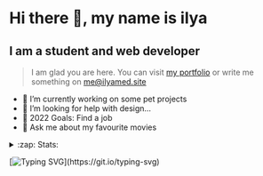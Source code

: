 # Hi there 👋, my name is ilya
## I am a student and web developer
<!-- ![I am a student and web developer](https://i.pinimg.com/originals/b9/ba/44/b9ba446cca2bb06ff1a8d49fd46581ed.jpg) -->

>I am glad you are here. You can visit [my portfolio](https://ilyamed.site/) or write me something on me@ilyamed.site 

- 🔭 I’m currently working on some pet projects
- 🤔 I’m looking for help with design...
- 🥅 2022 Goals: Find a job
- 💬 Ask me about my favourite movies 

<details>
  <summary>:zap: Stats:</summary>
<p><!-- https://github.com/anmol098/waka-readme-stats -->
  
<!--START_SECTION:waka-->
![Profile Views](http://img.shields.io/badge/Profile%20Views-59-blue)

**🐱 My GitHub Data** 

> 🏆 102 Contributions in the Year 2022
 > 
> 📦 61.0 kB Used in GitHub's Storage 
 > 
> 💼 Opted to Hire
 > 
> 📜 13 Public Repositories 
 > 
> 🔑 2 Private Repositories  
 > 
**I'm a Night 🦉** 

```text
🌞 Morning    33 commits     ███░░░░░░░░░░░░░░░░░░░░░░   13.15% 
🌆 Daytime    56 commits     █████░░░░░░░░░░░░░░░░░░░░   22.31% 
🌃 Evening    101 commits    ██████████░░░░░░░░░░░░░░░   40.24% 
🌙 Night      61 commits     ██████░░░░░░░░░░░░░░░░░░░   24.3%

```


📊 **This Week I Spent My Time On** 

```text
⌚︎ Time Zone: Europe/Moscow

💬 Programming Languages: 
JavaScript               15 hrs 13 mins      ██████████████░░░░░░░░░░░   58.82% 
SCSS                     3 hrs 54 mins       ███░░░░░░░░░░░░░░░░░░░░░░   15.09% 
C++                      3 hrs 54 mins       ███░░░░░░░░░░░░░░░░░░░░░░   15.08% 
JSON                     2 hrs 2 mins        ██░░░░░░░░░░░░░░░░░░░░░░░   7.89% 
HTML                     43 mins             ░░░░░░░░░░░░░░░░░░░░░░░░░   2.81%

🔥 Editors: 
VS Code                  21 hrs 59 mins      █████████████████████░░░░   84.92% 
Visual Studio            3 hrs 54 mins       ███░░░░░░░░░░░░░░░░░░░░░░   15.08%

🐱‍💻 Projects: 
RTUITLab_Recruit         16 hrs 47 mins      ████████████████░░░░░░░░░   64.85% 
my_portfolio             5 hrs 9 mins        █████░░░░░░░░░░░░░░░░░░░░   19.92% 
homework_siaod           3 hrs 54 mins       ███░░░░░░░░░░░░░░░░░░░░░░   15.08% 
Unknown Project          2 mins              ░░░░░░░░░░░░░░░░░░░░░░░░░   0.15%

```


 Last Updated on 05/03/2022 18:43:35 UTC
<!--END_SECTION:waka-->
  
![GitHub stats](https://github-readme-stats.vercel.app/api?username=Terro216&show_icons=true&theme=darcula)  
</p>
</details>

[![Typing SVG](https://readme-typing-svg.herokuapp.com?color=%23204829&duration=7000&lines=Wake+up%2C+Neo...)](https://git.io/typing-svg)

